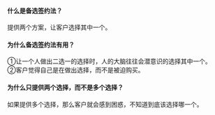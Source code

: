 #### 什么是备选签约法？
提供两个方案，让客户选择其中一个。    
    
#### 为什么备选签约法有用？
①让一个人做出二选一的选择时，人的大脑往往会潜意识的选择其中一个。    
②客户觉得自己是在做出选择，而不是被迫购买。
    
#### 为什么只提供两个选择，而不是多个选择？
如果提供多个选择，那么客户就会感到困惑，不知道到底该选择哪一个。
    
